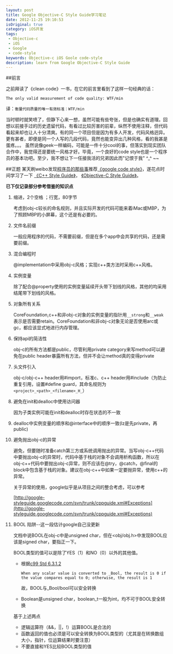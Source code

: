 ```yaml
---
layout: post
title: Google Objective-C Style Guide学习笔记
date: 2012-11-25 19:10:53
isOriginal: true
category: iOS开发
tags:
 - Objective-c
 - iOS
 - Google
 - code-style
keywords: Objective-c iOS Goole code-style
description: learn from Google Objective-C Style Guide
---
```


##前言

之前拜读了《clean code》一书，在它的前言里看到了这样一句经典的话：

`The only valid measurement of code quality: WTF/min`

译：`衡量代码质量的唯一有效标准：WTF/min`

当时顿时就笑喷了，但静下心来一想，虽然可能有些夸张，但是也确实有道理。回想以前接手过的历史遗留代码，有看过比较厉害的前辈，纵然不使用注释，但代码看起来却也让人十分清爽。有的同一个项目但是因为有多人开发，代码风格迥异。更有甚者，即便是同一个人写的几段代码，竟然也能变异出几种风格，看的我甚是蛋疼。。。
虽然说像geek一样编码，可能是一件十分cool的事，但落实到现实团队合作中，我觉得还是要统一风格才好。毕竟，一个良好的code style也是一个程序员的基本功吧。至少，我不想让下一任接我活的兄弟因此而"记恨于我" ^_^ ~~

##正题
某天刷weibo发现[程序员的那些事](http://weibo.com/u/2093492691)推荐[《google code style》](http://code.google.com/p/google-styleguide/)，遂花点时间学习了一下 [《C++ Style Guide》](http://google-styleguide.googlecode.com/svn/trunk/cppguide.xml)，
[《Objective-C Style Guide》](http://google-styleguide.googlecode.com/svn/trunk/objcguide.xml)。

**已下仅记录部分参考借鉴的知识点**

1. 缩进，2个空格 ；行宽，80字节

	考虑到obj-c较长的命名规则，并且实际开发的代码可能来着iMac或MBP，为了照顾MBP的小屏幕，这个还是有必要的。
	
2. 文件名前缀

	一般应用程序的代码，不需要前缀，但是在多个app中会共享的代码，还是需要前缀。
	
3. 混合编程时
	
	@implementation中采用obj-c风格；实现c++类方法时采用c++风格。

4. 实例变量
	
	除了配合@property使用的实例变量延续开头带下划线的风格，其他的均采用结尾带下划线的风格。

5. 对象所有关系
	
	CoreFoundation,c++和非obj-c对象的实例变量的指针用`__strong`和`__weak`表示是否需要retain。CoreFoundation和非obj-c对象无论是否使用arc或gc，都应该显式地进行内存管理。
	
6. 保持api的简洁性

	obj-c的所有方法都是public，尽管利用private category来写method可以避免在public header暴露所有方法，但并不会让method真的变得private
	
7. 头文件引入

	obj-c/obj-c++ header用#import，标准c、c++ header用#include（为防止重复引用，设置#define guard，其命名规则为`<project>_<path>_<filename>_H_`）
	
8. 避免在init和dealloc中使用访问器
	
	因为子类实例可能在init和dealloc时存在状态的不一致
	
9. dealloc中实例变量的顺序和@interface中的顺序一致(lz是先private，再public)

10. 避免抛出obj-c的异常

	避免，但要随时准备catch第三方或系统调用抛出的异常。当写obj-c++代码中要抛出obj-c的异常时，代码中基于栈的对象不会调用析构函数，所以在obj-c++代码中要抛出obj-c异常，则不应该在@try，@catch，@final的block中包含基于栈的对象。建议在obj-c++中如果一定要抛异常，使用c++的异常。

	关于异常的使用，google似乎是从项目之间的整合考虑，可以参考
	
	[http://google-styleguide.googlecode.com/svn/trunk/cppguide.xml#Exceptions](http://google-styleguide.googlecode.com/svn/trunk/cppguide.xml#Exceptions)

11. BOOL 陷阱--这一段估计google自己没更新
	
	文档中说BOOL在obj-c中是unsigned char，但在<obj/obj.h>中发现BOOL应该是signed char，要指正一下。
	
	BOOL类型的值可以是除了YES（1）和NO（0）以外的其他值。
	
	- 根据[c99 Std 6.3.1.2](http://c0x.coding-guidelines.com/6.3.1.2.html) 
	
		`When any scalar value is converted to _Bool, the result is 0 if the value compares equal to 0; otherwise, the result is 1`

		故，BOOL与_Bool/bool可以安全转换
		
	- Boolean是unsigned char，boolean_t一般为int，均不可于BOOL安全转换
	
	基于上述两点
	
	- 逻辑运算符（&&，||，!）运算BOOL是合法的
	- 函数返回的值也必须是可以安全转换为BOOL类型的（尤其是在转换数组大小，指针，位运算结果时要注意）
	- 不要直接和YES比较BOOL类型的值



